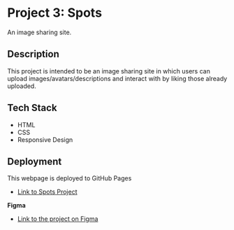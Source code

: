 # Project 3: Spots

An image sharing site.

## Description

This project is intended to be an image sharing site in which users can upload images/avatars/descriptions and interact with by liking those already uploaded.

## Tech Stack

- HTML
- CSS
- Responsive Design

## Deployment

This webpage is deployed to GitHub Pages

- [Link to Spots Project](https://kaimierez.github.io/se_project_spots/index.html)

**Figma**

- [Link to the project on Figma](https://www.figma.com/file/BBNm2bC3lj8QQMHlnqRsga/Sprint-3-Project-%E2%80%94-Spots?type=design&node-id=2%3A60&mode=design&t=afgNFybdorZO6cQo-1)
